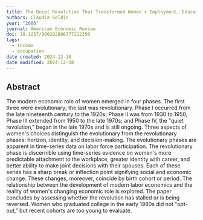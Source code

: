 ```yaml
---
title: The Quiet Revolution That Transformed Women's Employment, Education, and Family
authors: Claudia Goldin
year: "2006"
journal: American Economic Review
doi: 10.1257/000282806777212350
tags:
  - income
  - occupation
date created: 2024-12-18
date modified: 2024-12-18
---
```


## Abstract

The modern economic role of women emerged in four phases. The first three were evolutionary; the last was revolutionary. Phase I occurred from the late nineteenth century to the 1920s; Phase II was from 1930 to 1950; Phase III extended from 1950 to the late 1970s; and Phase IV, the "quiet revolution," began in the late 1970s and is still ongoing. Three aspects of women's choices distinguish the evolutionary from the revolutionary phases: horizon, identity, and decision-making. The evolutionary phases are apparent in time-series data on labor force participation. The revolutionary phase is discernible using time-series evidence on women's more predictable attachment to the workplace, greater identity with career, and better ability to make joint decisions with their spouses. Each of these series has a sharp break or inflection point signifying social and economic change. These changes, moreover, coincide by birth cohort or period. The relationship between the development of modern labor economics and the reality of women's changing economic role is explored. The paper concludes by assessing whether the revolution has stalled or is being reversed. Women who graduated college in the early 1980s did not "opt-out," but recent cohorts are too young to evaluate.
